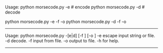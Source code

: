
Usage:
python morsecode.py -e      # encode
python morsecode.py -d      # decode

python morsecode.py -e -f <infile> -o <outfile>
python morsecode.py -d -f <infile> -o <outfile>

************************************************************
Usage: python morsecode.py -[e|d] [-f <file>] [-o <file>]
-e       escape input string or file.
-d       decode.
-f       input from file.
-o       output to file.
-h       for help.
************************************************************


